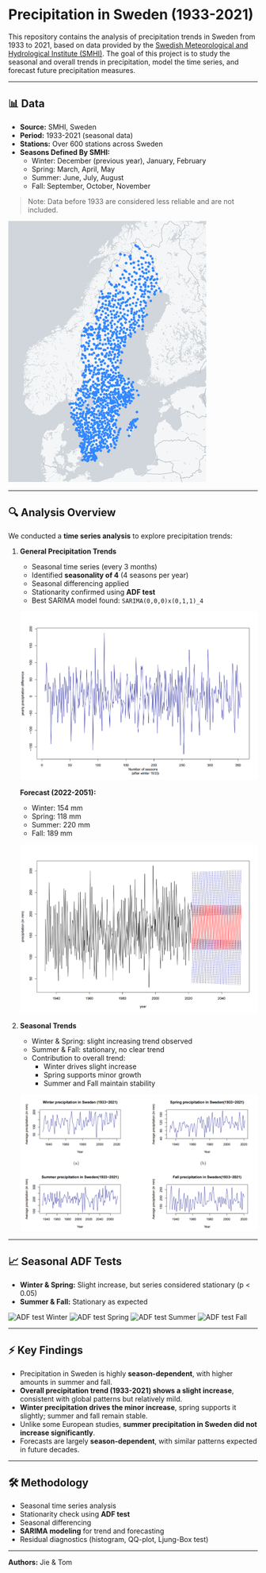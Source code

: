 # Precipitation in Sweden (1933-2021)

This repository contains the analysis of precipitation trends in Sweden from 1933 to 2021, based on data provided by the [Swedish Meteorological and Hydrological Institute (SMHI)](https://www.smhi.se/). The goal of this project is to study the seasonal and overall trends in precipitation, model the time series, and forecast future precipitation measures.

---

## 📊 Data

- **Source:** SMHI, Sweden
- **Period:** 1933-2021 (seasonal data)
- **Stations:** Over 600 stations across Sweden
- **Seasons Defined By SMHI:**
  - Winter: December (previous year), January, February
  - Spring: March, April, May
  - Summer: June, July, August
  - Fall: September, October, November

> Note: Data before 1933 are considered less reliable and are not included.

![Map of SMHI stations](images/stations_Sweden.png)

---

## 🔍 Analysis Overview

We conducted a **time series analysis** to explore precipitation trends:

1. **General Precipitation Trends**
   - Seasonal time series (every 3 months)
   - Identified **seasonality of 4** (4 seasons per year)
   - Seasonal differencing applied
   - Stationarity confirmed using **ADF test**
   - Best SARIMA model found: `SARIMA(0,0,0)x(0,1,1)_4`

   ![Seasonally differenced time series](images/season_diff_precipitation_ts_00.png)
   
   **Forecast (2022-2051):**
   - Winter: 154 mm
   - Spring: 118 mm
   - Summer: 220 mm
   - Fall: 189 mm

   ![Forecast](images/forecast_precipitation_00.png)

2. **Seasonal Trends**
   - Winter & Spring: slight increasing trend observed
   - Summer & Fall: stationary, no clear trend
   - Contribution to overall trend:
     - Winter drives slight increase
     - Spring supports minor growth
     - Summer and Fall maintain stability

   ![Seasonal precipitation](images/precipitation_four_seasons.png)

---

## 📈 Seasonal ADF Tests

- **Winter & Spring:** Slight increase, but series considered stationary (p < 0.05)
- **Summer & Fall:** Stationary as expected

![ADF test Winter](images/adf_test_winter_precipitation.png)
![ADF test Spring](images/adf_test_spring_precipitation.png)
![ADF test Summer](images/adf_test_summer_precipitation.png)
![ADF test Fall](images/adf_test_fall_precipitation.png)

---

## ⚡ Key Findings

- Precipitation in Sweden is highly **season-dependent**, with higher amounts in summer and fall.
- **Overall precipitation trend (1933-2021) shows a slight increase**, consistent with global patterns but relatively mild.
- **Winter precipitation drives the minor increase**, spring supports it slightly; summer and fall remain stable.
- Unlike some European studies, **summer precipitation in Sweden did not increase significantly**.
- Forecasts are largely **season-dependent**, with similar patterns expected in future decades.

---

## 🛠 Methodology

- Seasonal time series analysis
- Stationarity check using **ADF test**
- Seasonal differencing
- **SARIMA modeling** for trend and forecasting
- Residual diagnostics (histogram, QQ-plot, Ljung-Box test)

---


**Authors:** Jie & Tom 
